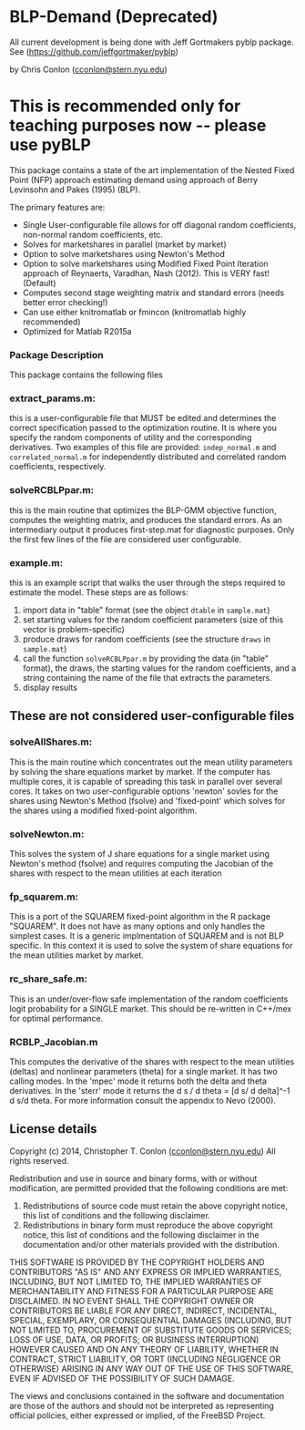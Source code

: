 # BLP-Demand (Deprecated)
All current development is being done with Jeff Gortmakers pyblp package.
See (https://github.com/jeffgortmaker/pyblp)

by Chris Conlon (cconlon@stern.nyu.edu)


# This is recommended only for teaching purposes now -- please use pyBLP

This package contains a state of the art implementation of the Nested Fixed Point (NFP) approach
estimating demand using approach of Berry Levinsohn and Pakes (1995) (BLP).

The primary features are:
- Single User-configurable file allows for off diagonal random coefficients, non-normal random coefficients, etc.
- Solves for marketshares in parallel (market by market)
- Option to solve marketshares using Newton's Method
- Option to solve marketshares using Modified Fixed Point Iteration approach of Reynaerts, Varadhan, Nash (2012). This is VERY fast! (Default)
- Computes second stage weighting matrix and standard errors (needs better error checking!)
- Can use either knitromatlab or fmincon (knitromatlab highly recommended)
- Optimized for Matlab R2015a





### Package Description

This package contains the following files

### extract_params.m: 
this is a user-configurable file that MUST be edited and determines the 
correct specification passed to the optimization routine. It is where you specify the random
components of utility and the corresponding derivatives. Two examples of this file are
provided: `indep_normal.m` and `correlated_normal.m` for independently distributed and
correlated random coefficients, respectively.

### solveRCBLPpar.m: 
this is the main routine that optimizes the BLP-GMM objective function,
computes the weighting matrix, and produces the standard errors. As an intermediary output
it produces first-step.mat for diagnostic purposes. Only the first few lines of the file are 
considered user configurable.

### example.m:
this is an example script that walks the user through the steps required to estimate the model.
These steps are as follows:

1. import data in "table" format (see the object `dtable` in `sample.mat`)
2. set starting values for the random coefficient parameters (size of this vector is problem-specific)
3. produce draws for random coefficients (see the structure `draws` in `sample.mat`)
4. call the function `solveRCBLPpar.m` by providing the data (in "table" format), the draws, the starting values for the random coefficients, and a string containing the name of the file that extracts the parameters.
5. display results

## These are not considered user-configurable files
### solveAllShares.m:
This is the main routine which concentrates out the mean utility parameters by solving the
share equations market by market. If the computer has multiple cores, it is capable of spreading
this task in parallel over several cores. It takes on two user-configurable options 'newton'
sovles for the shares using Newton's Method (fsolve) and 'fixed-point' which solves for the
shares using a modified fixed-point algorithm.

### solveNewton.m:
This solves the system of J share equations for a single market using Newton's method (fsolve)
and requires computing the Jacobian of the shares with respect to the mean utilities at each
iteration

### fp_squarem.m:
This is a port of the SQUAREM fixed-point algorithm in the R package "SQUAREM". It does not
have as many options and only handles the simplest cases. It is a generic implmentation of 
SQUAREM and is not BLP specific. In this context it is used to solve the system of share equations
for the mean utilities market by market.

### rc_share_safe.m:
This is an under/over-flow safe implementation of the random coefficients logit probability
for a SINGLE market. This should be re-written in C++/mex for optimal performance.

### RCBLP_Jacobian.m
This computes the derivative of the shares with respect to the mean utilities (deltas) and
nonlinear parameters (theta) for a single market. It has two calling modes. In the 'mpec'
mode it returns both the delta and theta derivatives. In the 'sterr' mode it returns the
d s / d theta = [d s/ d delta]^-1 d s/d theta. For more information consult the appendix 
to Nevo (2000).

## License details
Copyright (c) 2014, Christopher T. Conlon (cconlon@stern.nyu.edu)
All rights reserved.

Redistribution and use in source and binary forms, with or without
modification, are permitted provided that the following conditions are met:

1. Redistributions of source code must retain the above copyright notice, this
   list of conditions and the following disclaimer.
2. Redistributions in binary form must reproduce the above copyright notice,
   this list of conditions and the following disclaimer in the documentation
   and/or other materials provided with the distribution.

THIS SOFTWARE IS PROVIDED BY THE COPYRIGHT HOLDERS AND CONTRIBUTORS "AS IS" AND
ANY EXPRESS OR IMPLIED WARRANTIES, INCLUDING, BUT NOT LIMITED TO, THE IMPLIED
WARRANTIES OF MERCHANTABILITY AND FITNESS FOR A PARTICULAR PURPOSE ARE
DISCLAIMED. IN NO EVENT SHALL THE COPYRIGHT OWNER OR CONTRIBUTORS BE LIABLE FOR
ANY DIRECT, INDIRECT, INCIDENTAL, SPECIAL, EXEMPLARY, OR CONSEQUENTIAL DAMAGES
(INCLUDING, BUT NOT LIMITED TO, PROCUREMENT OF SUBSTITUTE GOODS OR SERVICES;
LOSS OF USE, DATA, OR PROFITS; OR BUSINESS INTERRUPTION) HOWEVER CAUSED AND
ON ANY THEORY OF LIABILITY, WHETHER IN CONTRACT, STRICT LIABILITY, OR TORT
(INCLUDING NEGLIGENCE OR OTHERWISE) ARISING IN ANY WAY OUT OF THE USE OF THIS
SOFTWARE, EVEN IF ADVISED OF THE POSSIBILITY OF SUCH DAMAGE.

The views and conclusions contained in the software and documentation are those
of the authors and should not be interpreted as representing official policies,
either expressed or implied, of the FreeBSD Project.

